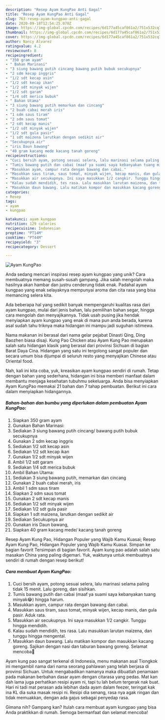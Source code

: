```yaml
---
description: "Resep Ayam KungPao Anti Gagal"
title: "Resep Ayam KungPao Anti Gagal"
slug: 763-resep-ayam-kungpao-anti-gagal
date: 2020-09-18T12:54:25.078Z
image: https://img-global.cpcdn.com/recipes/6d177a45caf861a2/751x532cq70/ayam-kungpao-foto-resep-utama.jpg
thumbnail: https://img-global.cpcdn.com/recipes/6d177a45caf861a2/751x532cq70/ayam-kungpao-foto-resep-utama.jpg
cover: https://img-global.cpcdn.com/recipes/6d177a45caf861a2/751x532cq70/ayam-kungpao-foto-resep-utama.jpg
author: Nancy Alvarez
ratingvalue: 4.2
reviewcount: 8
recipeingredient:
- "350 gram ayam"
- " Bahan Marinasi"
- "3 siung bawang putih cincang bawang putih bubuk secukupnya"
- "2 sdm kecap inggris"
- "1/2 sdt kecap asin"
- "1/2 sdt kecap ikan"
- "1/2 sdt minyak wijen"
- "1/2 sdt garam"
- "1/4 sdt merica bubuk"
- " Bahan Utama"
- "3 siung bawang putih memarkan dan cincang"
- "2 buah cabai merah iris"
- "1 sdm saus tiram"
- "2 sdm saus tomat"
- "2 sdt kecap manis"
- "1/2 sdt minyak wijen"
- "1/2 sdt gula pasir"
- "1 sdt maizena larutkan dengan sedikit air"
- "Secukupnya air"
- "iris Daun bawang"
- "40 gram kacang mede kacang tanah goreng"
recipeinstructions:
- "Cuci bersih ayam, potong sesuai selera, lalu marinasi selama paling tidak 15 menit. Lalu goreng, dan sisihkan."
- "Tumis bawang putih dan cabai (maaf ya suami saya kebanyakan tuang minyak😂) hingga harum."
- "Masukkan ayam, campur rata dengan bawang dan cabai."
- "Masukkan saus tiram, saus tomat, minyak wijen, kecap manis, dan gula pasir. Aduk rata."
- "Masukkan air secukupnya. Ini saya masukkan 1/2 cangkir. Tunggu hingga mendidih."
- "Kalau sudah mendidih, tes rasa. Lalu masukkan larutan maizena, dan tunggu hingga mengental."
- "Masukkan daun bawang. Lalu matikan kompor dan masukkan kacang goreng. Sajikan dengan nasi dan taburan bawang goreng. Selamat mencoba🤗"
categories:
- Resep
tags:
- ayam
- kungpao

katakunci: ayam kungpao 
nutrition: 129 calories
recipecuisine: Indonesian
preptime: "PT14M"
cooktime: "PT44M"
recipeyield: "3"
recipecategory: Dessert

---
```



![Ayam KungPao](https://img-global.cpcdn.com/recipes/6d177a45caf861a2/751x532cq70/ayam-kungpao-foto-resep-utama.jpg)

Anda sedang mencari inspirasi resep ayam kungpao yang unik? Cara membuatnya memang susah-susah gampang. Jika salah mengolah maka hasilnya akan hambar dan justru cenderung tidak enak. Padahal ayam kungpao yang enak selayaknya mempunyai aroma dan cita rasa yang bisa memancing selera kita.

Ada beberapa hal yang sedikit banyak mempengaruhi kualitas rasa dari ayam kungpao, mulai dari jenis bahan, lalu pemilihan bahan segar, hingga cara mengolah dan menyajikannya. Tidak usah pusing jika hendak menyiapkan ayam kungpao yang enak di mana pun anda berada, karena asal sudah tahu triknya maka hidangan ini mampu jadi suguhan istimewa.

Nama makanan ini berasal dari nama gelar pejabat Dinasti Qing, Ding Baozhen biasa disaji. Kung Pao Chicken atau Ayam Kung Pao merupakan salah satu hidangan klasik yang berasal dari provinsi Sichuan di bagian Barat Daya Cina. Hidangan yang satu ini tergolong sangat populer dan secara umum bisa dijumpai di seluruh resto yang menyajikan Chinese atau Oriental food.


Nah, kali ini kita coba, yuk, kreasikan ayam kungpao sendiri di rumah. Tetap dengan bahan yang sederhana, hidangan ini bisa memberi manfaat dalam membantu menjaga kesehatan tubuhmu sekeluarga. Anda bisa menyiapkan Ayam KungPao memakai 21 bahan dan 7 tahap pembuatan. Berikut ini cara dalam menyiapkan hidangannya.

<!--inarticleads1-->

##### Bahan-bahan dan bumbu yang diperlukan dalam pembuatan Ayam KungPao:

1. Siapkan 350 gram ayam
1. Gunakan  Bahan Marinasi:
1. Sediakan 3 siung bawang putih cincang/ bawang putih bubuk secukupnya
1. Gunakan 2 sdm kecap inggris
1. Sediakan 1/2 sdt kecap asin
1. Sediakan 1/2 sdt kecap ikan
1. Gunakan 1/2 sdt minyak wijen
1. Ambil 1/2 sdt garam
1. Sediakan 1/4 sdt merica bubuk
1. Ambil  Bahan Utama:
1. Sediakan 3 siung bawang putih, memarkan dan cincang
1. Gunakan 2 buah cabai merah, iris
1. Ambil 1 sdm saus tiram
1. Siapkan 2 sdm saus tomat
1. Gunakan 2 sdt kecap manis
1. Sediakan 1/2 sdt minyak wijen
1. Sediakan 1/2 sdt gula pasir
1. Siapkan 1 sdt maizena, larutkan dengan sedikit air
1. Sediakan Secukupnya air
1. Gunakan iris Daun bawang,
1. Siapkan 40 gram kacang mede/ kacang tanah goreng


Resep Ayam Kung Pao, Hidangan Populer yang Wajib Kamu Kuasai; Resep Ayam Kung Pao, Hidangan Populer yang Wajib Kamu Kuasai. Simpan ke bagian favorit Tersimpan di bagian favorit. Ayam kung pao adalah salah satu masakan China yang paling digemari. Yuk, waktunya untuk membuatnya sendiri di rumah dengan resep berikut! 

<!--inarticleads2-->

##### Cara membuat Ayam KungPao:

1. Cuci bersih ayam, potong sesuai selera, lalu marinasi selama paling tidak 15 menit. Lalu goreng, dan sisihkan.
1. Tumis bawang putih dan cabai (maaf ya suami saya kebanyakan tuang minyak😂) hingga harum.
1. Masukkan ayam, campur rata dengan bawang dan cabai.
1. Masukkan saus tiram, saus tomat, minyak wijen, kecap manis, dan gula pasir. Aduk rata.
1. Masukkan air secukupnya. Ini saya masukkan 1/2 cangkir. Tunggu hingga mendidih.
1. Kalau sudah mendidih, tes rasa. Lalu masukkan larutan maizena, dan tunggu hingga mengental.
1. Masukkan daun bawang. Lalu matikan kompor dan masukkan kacang goreng. Sajikan dengan nasi dan taburan bawang goreng. Selamat mencoba🤗


Ayam kung pao sangat terkenal di Indonesia, menu makanan asal Tiongkok ini mengambil nama dari nama seorang pahlawan yang telah berjasa di provinsi Sichuan. Untuk mengabadikan namanya maka dibuatlah penamaan pada makanan berbahan dasar ayam dengan citarasa yang pedas. Mat kan dah lama juga perhatikan resipi ayam ni, tapi tu lah belum tergerak nak buat. Hari ni tadi mat perasan ada lebihan dada ayam dalam feezer, teringat kak ina KL dia suka masak resipi ni. Resipi dia senang, rasa nya agak ringan dan tidak memuakkan, dengan ada gajus sebagai penyedap rasa. 

Gimana nih? Gampang kan? Itulah cara membuat ayam kungpao yang bisa Anda praktikkan di rumah. Semoga bermanfaat dan selamat mencoba!
